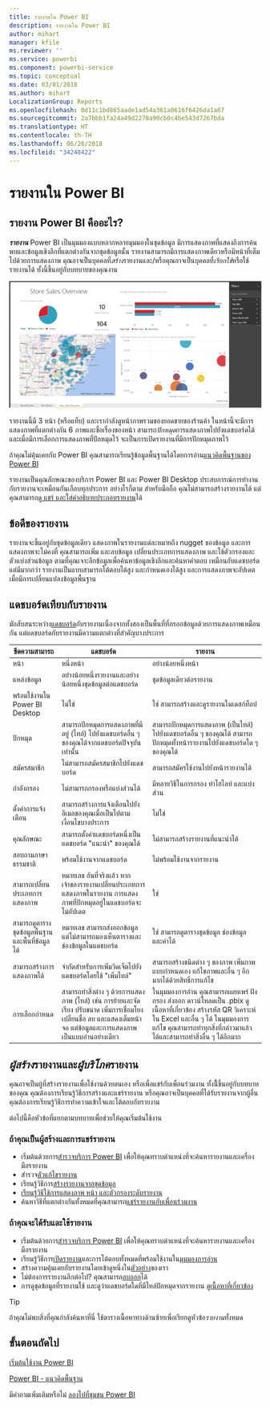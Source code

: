 ```yaml
---
title: รายงานใน Power BI
description: รายงานใน Power BI
author: mihart
manager: kfile
ms.reviewer: ''
ms.service: powerbi
ms.component: powerbi-service
ms.topic: conceptual
ms.date: 03/01/2018
ms.author: mihart
LocalizationGroup: Reports
ms.openlocfilehash: 0d11c1bd865aade1ad54a361a0616f6426da1a67
ms.sourcegitcommit: 2a7bbb1fa24a49d2278a90cb0c4be543d7267bda
ms.translationtype: HT
ms.contentlocale: th-TH
ms.lasthandoff: 06/26/2018
ms.locfileid: "34248422"
---
```

# <a name="reports-in-power-bi"></a>รายงานใน Power BI
## <a name="what-is-a-power-bi-report"></a>รายงาน Power BI คืออะไร?
***รายงาน*** Power BI เป็นมุมมองแบบหลากหลายมุมมองในชุดข้อมูล มีการแสดงภาพที่แสดงถึงการค้นพบและข้อมูลเชิงลึกที่แตกต่างกันจากชุดข้อมูลนั้น  รายงานสามารถมีการแสดงภาพเดียวหรือมีหน้าที่เต็มไปด้วยการแสดงภาพ คุณอาจเป็นบุคคลที่*สร้าง*รายงานและ/หรือคุณอาจเป็นบุคคลที่*เรียกใช้*หรือใช้รายงานได้ ทั้งนี้ขึ้นอยู่กับบทบาทของคุณงาน

![หน้ารายงาน](media/service-reports/reportview.png)

รายงานนี้มี 3 หน้า (หรือแท็บ) และเรากำลังดูหน้าภาพรวมของยอดขายของร้านค้า ในหน้านี้จะมีการแสดงภาพที่แตกต่างกัน 6 ภาพและชื่อเรื่องของหน้า สามารถ*ปักหมุด*การแสดงภาพไปยังแดชบอร์ดได้ และเมื่อมีการเลือกการแสดงภาพที่ปักหมุดไว้ จะเป็นการเปิดรายงานที่มีการปักหมุดภาพไว้

ถ้าคุณไม่คุ้นเคยกับ Power BI คุณสามารถเรียนรู้ข้อมูลพื้นฐานได้โดยการอ่าน[แนวคิดพื้นฐานของ Power BI](service-basic-concepts.md)

รายงานเป็นคุณลักษณะของบริการ Power BI และ Power BI Desktop ประสบการณ์การทำงานกับรายงานจะเหมือนกันเกือบทุกประการ อย่างไรก็ตาม สำหรับมือถือ คุณไม่สามารถสร้างรายงานได้ แต่คุณสามารถ[ดู แชร์ และใส่คำอธิบายประกอบรายงาน](mobile-reports-in-the-mobile-apps.md)ได้

## <a name="advantages-of-reports"></a>ข้อดีของรายงาน
รายงานจะขึ้นอยู่กับชุดข้อมูลเดียว แสดงภาพในรายงานแต่ละหมายถึง nugget ของข้อมูล และการแสดงภาพจะไม่คงที่ คุณสามารถเพิ่ม และลบข้อมูล เปลี่ยนประเภทการแสดงภาพ และใช้ตัวกรองและตัวแบ่งส่วนข้อมูล ตามที่คุณเจาะลึกข้อมูลเพื่อค้นหาข้อมูลเชิงลึกและค้นหาคำตอบ เหมือนกับแดชบอร์ดแต่มีมากกว่า รายงานเป็นแบบสามารถโต้ตอบได้สูง และกำหนดเองได้สูง และการแสดงภาพจะอัปเดตเมื่อมีการเปลี่ยนแปลงข้อมูลพื้นฐาน

## <a name="dashboards-versus-reports"></a>แดชบอร์ดเทียบกับรายงาน
มักสับสนระหว่าง[แดชบอร์ด](service-dashboards.md)กับรายงานเนื่องจากทั้งสองเป็นพื้นที่ที่กรอกข้อมูลด้วยการแสดงภาพเหมือนกัน แต่แดชบอร์ดกับรายงานมีความแตกต่างที่สำคัญบางประการ  

| **ขีดความสามารถ** | **แดชบอร์ด** | **รายงาน** |
| --- | --- | --- |
| หน้า |หนึ่งหน้า |อย่างน้อยหนึ่งหน้า |
| แหล่งข้อมูล |อย่างน้อยหนึ่งรายงานและอย่างน้อยหนึ่งชุดข้อมูลต่อแดชบอร์ด |ชุดข้อมูลเดียวต่อรายงาน |
| พร้อมใช้งานใน Power BI Desktop |ไม่ใช่ |ใช่ สามารถสร้างและดูรายงานในเดสก์ท็อป |
| ปักหมุด |สามารถปักหมุดการแสดงภาพที่มีอยู่ (ไทล์) ไปยังแดชบอร์ดอื่น ๆ ของคุณได้จากแดชบอร์ดปัจจุบันเท่านั้น |สามารถปักหมุดการแสดงภาพ (เป็นไทล์) ไปยังแดชบอร์ดอื่น ๆ ของคุณได้ สามารถปักหมุดทั้งหน้ารายงานไปยังแดชบอร์ดใด ๆ ของคุณได้ |
| สมัครสมาชิก |ไม่สามารถสมัครสมาชิกไปยังแดชบอร์ด |สามารถสมัครใช้งานไปยังหน้ารายงานได้ |
| กำลังกรอง |ไม่สามารถกรองหรือแบ่งส่วนได้ |มีหลายวิธีในการกรอง ทำไฮไลท์ และแบ่งส่วน |
| ตั้งค่าการแจ้งเตือน |สามารถสร้างการแจ้งเตือนไปยังอีเมลของคุณเมื่อเป็นไปตามเงื่อนไขบางประการ |ไม่ใช่ |
| คุณลักษณะ |สามารถตั้งค่าแดชบอร์ดหนึ่งเป็นแดชบอร์ด "แนะนำ" ของคุณได้ |ไม่สามารถสร้างรายงานที่แนะนำได้ |
| สอบถามภาษาธรรมชาติ |พร้อมใช้งานจากแดชบอร์ด |ไม่พร้อมใช้งานจากรายงาน |
| สามารถเปลี่ยนประเภทการแสดงภาพ |หมายเลข อันที่จริงแล้ว หากเจ้าของรายงานเปลี่ยนประเภทการแสดงภาพในรายงาน การแสดงภาพที่ปักหมุดอยู่ในแดชบอร์ดจะไม่อัปเดต |ใช่ |
| สามารถดูตารางชุดข้อมูลพื้นฐานและพื้นที่ข้อมูลได้ |หมายเลข สามารถส่งออกข้อมูล แต่ไม่สามารถมองเห็นตารางและช่องข้อมูลในแดชบอร์ด |ใช่ สามารถดูตารางชุดข้อมูล ช่องข้อมูล และค่าได้ |
| สามารถสร้างการแสดงภาพได้ |จำกัดสำหรับการเพิ่มวิดเจ็ตไปยังแดชบอร์ดโดยใช้ "เพิ่มไทล์" |สามารถสร้างชนิดต่าง ๆ ของภาพ เพิ่มภาพแบบกำหนดเอง แก้ไขภาพและอื่น ๆ อีกมากได้ด้วยสิทธิ์การแก้ไข |
| การเลือกกำหนด |สามารถทำสิ่งต่าง ๆ ด้วยการแสดงภาพ (ไทล์) เช่น การย้ายและจัดเรียง ปรับขนาด เพิ่มการเชื่อมโยง เปลี่ยนชื่อ ลบ และแสดงเต็มหน้าจอ แต่ข้อมูลและการแสดงภาพเป็นแบบอ่านอย่างเดียว |ในมุมมองการอ่าน คุณสามารถเผยแพร่ ฝัง กรอง ส่งออก ดาวน์โหลดเป็น .pbix ดูเนื้อหาที่เกี่ยวข้อง สร้างรหัส QR วิเคราะห์ใน Excel และอื่น ๆ ได้  ในมุมมองการแก้ไข คุณสามารถทำทุกสิ่งที่กล่าวมาแล้วได้และสามารถทำสิ่งอื่น ๆ ได้อีกมาก |

## <a name="report-creators-and-report-consumers"></a>***ผู้สร้าง***รายงานและ***ผู้บริโภค***รายงาน
คุณอาจเป็นผู้ที่สร้างรายงานเพื่อใช้งานด้วยตนเอง หรือเพื่อแชร์กับเพื่อนร่วมงาน ทั้งนีี้ขึ้นอยู่กับบทบาทของคุณ คุณต้องการเรียนรู้วิธีการสร้างและแชร์รายงาน หรือคุณอาจเป็นบุคคลที่ได้รับรายงานจากผู้อื่น คุณต้องการเรียนรู้วิธีการทำความเข้าใจและโต้ตอบกับรายงาน

ต่อไปนี้คือหัวข้อที่แยกตามบทบาทเพื่อช่วยให้คุณเริ่มต้นใช้งาน

### <a name="if-you-will-be-creating-and-sharing-reports"></a>ถ้าคุณเป็นผู้สร้างและการแชร์รายงาน
* เริ่มต้นด้วยการ[สำรวจบริการ Power BI](service-basic-concepts.md) เพื่อให้คุณทราบตำแหน่งที่จะค้นหารายงานและเครื่องมือรายงาน
* สำรวจ[ตัวแก้ไขรายงาน](service-the-report-editor-take-a-tour.md)
* เรียนรู้วิธีการ[สร้างรายงานจากชุดข้อมูล](service-report-create-new.md)
* [เรียนรู้วิธีใช้การแสดงภาพ หน้า และตัวกรองระดับรายงาน](power-bi-how-to-report-filter.md)
* ค้นหาวิธีที่แตกต่างกันทั้งหมดที่คุณสามารถ[แชร์รายงานกับเพื่อนร่วมงาน](service-share-dashboards.md)

### <a name="if-you-will-be-receiving-and-consuming-reports"></a>ถ้าคุณจะได้รับและใช้รายงาน
* เริ่มต้นด้วยการ[สำรวจบริการ Power BI](service-basic-concepts.md) เพื่อให้คุณทราบตำแหน่งที่จะค้นหารายงานและเครื่องมือรายงาน
* เรียนรู้วิธีการ[เปิดรายงาน](service-report-open.md)และการโต้ตอบทั้งหมดที่พร้อมใช้งานใน[มุมมองการอ่าน](service-reading-view-and-editing-view.md)
* สร้างความคุ้นเคยกับรายงานโดยเข้าดูหนึ่งใน[ตัวอย่าง](sample-tutorial-connect-to-the-samples.md)ของเรา  
* ไม่ต้องการรายงานอีกต่อไป? คุณสามารถ[ลบออก](service-delete.md)ได้
* การดูชุดข้อมูลที่รายงานใช้ และดูว่าแดชบอร์ดใดที่มีไทล์ปักหมุดจากรายงาน [ดูเนื้อหาที่เกี่ยวข้อง](service-related-content.md)

> [!TIP]
> ถ้าคุณไม่พบสิ่งที่คุณกำลังค้นหาที่นี่ ใช้ตารางเนื้อหาทางด้านซ้ายเพื่อเรียกดูหัวข้อ*รายงาน*ทั้งหมด
> 
> 

## <a name="next-steps"></a>ขั้นตอนถัดไป
[เริ่มต้นใช้งาน Power BI](service-get-started.md) 

[Power BI - แนวคิดพื้นฐาน](service-basic-concepts.md)

มีคำถามเพิ่มเติมหรือไม่ [ลองไปที่ชุมชน Power BI](http://community.powerbi.com/)

